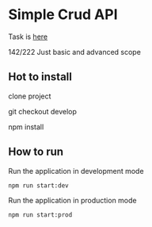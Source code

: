 # Simple Crud API

Task is [here](https://github.com/AlreadyBored/nodejs-assignments/blob/main/assignments/crud-api/assignment.md)

142/222 
Just basic and advanced scope

## Hot to install

clone project

git checkout develop

npm install

## How to run

Run the application in development mode

```
npm run start:dev
```

Run the application in production mode

```
npm run start:prod
```
